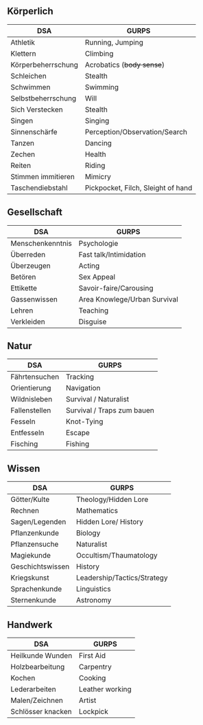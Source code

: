 ## Körperlich  
|DSA                |GURPS                          |
|-------------------|-------------------------------|
|Athletik		    |Running, Jumping	            |
|Klettern		    |Climbing	                    |
|Körperbeherrschung |Acrobatics (~~body sense~~)	|
|Schleichen		    |Stealth	                    |
|Schwimmen		    |Swimming 	                    |
|Selbstbeherrschung |Will	                    |
|Sich Verstecken    |Stealth	                    |
|Singen             |Singing                     |	
|Sinnenschärfe	    |Perception/Observation/Search  |
|Tanzen		        |Dancing                        |	
|Zechen		        |Health                       |	
|Reiten	            |Riding                      |	
|Stimmen immitieren	|Mimicry                            |
|Taschendiebstahl   |Pickpocket, Filch, Sleight of hand	|

## Gesellschaft			
|DSA                |GURPS                          |
|-------------------|-------------------------------|
|Menschenkenntnis   |Psychologie 	        |
|Überreden          |Fast talk/Intimidation        |
|Überzeugen         |Acting                         |
|Betören		    |Sex Appeal	                    |
|Ettikette		    |Savoir-faire/Carousing       |
|Gassenwissen       |Area Knowlege/Urban Survival |
|Lehren             |Teaching	            |
|Verkleiden	        |Disguise	                |

## Natur	
|DSA                |GURPS                          |
|-------------------|-------------------------------|	
|Fährtensuchen      |Tracking	            |
|Orientierung       |Navigation	            |
|Wildnisleben       |Survival / Naturalist          |	
|Fallenstellen      |Survival / Traps zum bauen     |
|Fesseln            |Knot-Tying	                    |
|Entfesseln         |Escape	                |
|Fisching           |Fishing	                    |

## Wissen
|DSA                |GURPS                          |
|-------------------|-------------------------------|		
|Götter/Kulte       |Theology/Hidden Lore           |
|Rechnen            |Mathematics             |	
|Sagen/Legenden     |Hidden Lore/ History   |	
|Pflanzenkunde      |Biology	                |
|Pflanzensuche      |Naturalist	            |
|Magiekunde         |Occultism/Thaumatology	        |
|Geschichtswissen   |History	                |
|Kriegskunst        |Leadership/Tactics/Strategy    |	
|Sprachenkunde      |Linguistics             |	
|Sternenkunde       |Astronomy               |	

## Handwerk	
|DSA                |GURPS                          |
|-------------------|-------------------------------|	
|Heilkunde Wunden   |First Aid	            |	
|Holzbearbeitung    |Carpentry               |	
|Kochen             |Cooking	                |
|Lederarbeiten      |Leather working         | 	
|Malen/Zeichnen     |Artist	                |
|Schlösser knacken  |Lockpick	            |